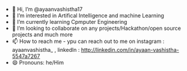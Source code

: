 - 👋 Hi, I’m @ayaanvashistha17
- 👀 I’m interested in Artifical Intelligence and machine Learning 
- 🌱 I’m currently learning Cpmputer Engineering 
- 💞️ I’m looking to collaborate on any projects/Hackathon/open source projects and much more
- 📫 How to reach me - ypu can reach out to me on instagram : ayaanvashistha_ , linkedln : http://linkedin.com/in/ayaan-vashistha-5547a7267                                            
- 😄 Pronouns: he/Him

<!---
ayaanvashistha17/ayaanvashistha17 is a ✨ special ✨ repository because its `README.md` (this file) appears on your GitHub profile.
You can click the Preview link to take a look at your changes.
--->
